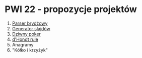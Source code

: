 # PWI 22 - propozycje projektów


1. [Parser brydźowy](bridge/bridge.md)
2. [Generator slajdów](bridge/beamer.md)
3. [Dziwny poker](bridge/poker.md)
4. [d'Hondt rule](bridge/dhondt.md)
5. Anagramy
6. "Kółko i krzyżyk"
